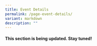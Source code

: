 ```yaml
---
title: Event Details
permalink: /page-event-details/
variant: markdown
description: ""
---
```

<h4><strong>This section is being updated. Stay tuned!</strong></h4>

<style>
	.col.is-8.is-offset-2.print-content{
	width:75%;
	}
.col.is-1.has-float-btns.is-position-relative.is-hidden-touch
	{
	display:none;
	}
</style>